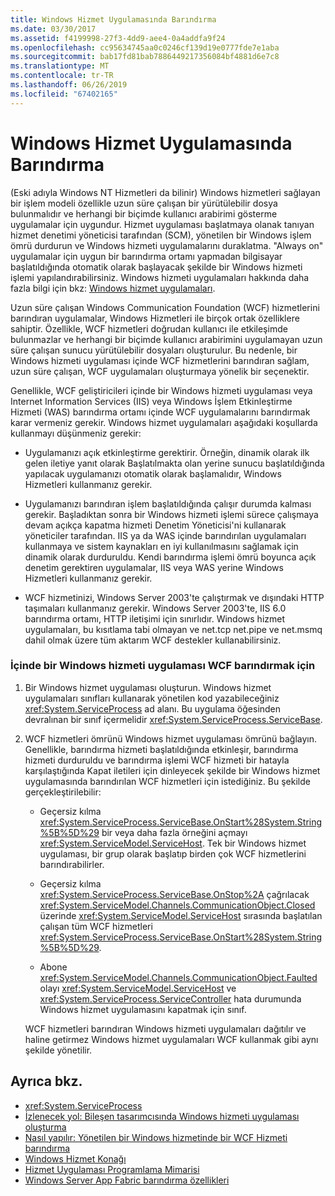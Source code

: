 ```yaml
---
title: Windows Hizmet Uygulamasında Barındırma
ms.date: 03/30/2017
ms.assetid: f4199998-27f3-4dd9-aee4-0a4addfa9f24
ms.openlocfilehash: cc95634745aa0c0246cf139d19e0777fde7e1aba
ms.sourcegitcommit: bab17fd81bab7886449217356084bf4881d6e7c8
ms.translationtype: MT
ms.contentlocale: tr-TR
ms.lasthandoff: 06/26/2019
ms.locfileid: "67402165"
---
```

# <a name="hosting-in-a-windows-service-application"></a>Windows Hizmet Uygulamasında Barındırma
(Eski adıyla Windows NT Hizmetleri da bilinir) Windows hizmetleri sağlayan bir işlem modeli özellikle uzun süre çalışan bir yürütülebilir dosya bulunmalıdır ve herhangi bir biçimde kullanıcı arabirimi gösterme uygulamalar için uygundur. Hizmet uygulaması başlatmaya olanak tanıyan hizmet denetimi yöneticisi tarafından (SCM), yönetilen bir Windows işlem ömrü durdurun ve Windows hizmeti uygulamalarını duraklatma. "Always on" uygulamalar için uygun bir barındırma ortamı yapmadan bilgisayar başlatıldığında otomatik olarak başlayacak şekilde bir Windows hizmeti işlemi yapılandırabilirsiniz. Windows hizmeti uygulamaları hakkında daha fazla bilgi için bkz: [Windows hizmet uygulamaları](https://go.microsoft.com/fwlink/?LinkId=89450).  
  
 Uzun süre çalışan Windows Communication Foundation (WCF) hizmetlerini barındıran uygulamalar, Windows Hizmetleri ile birçok ortak özelliklere sahiptir. Özellikle, WCF hizmetleri doğrudan kullanıcı ile etkileşimde bulunmazlar ve herhangi bir biçimde kullanıcı arabirimini uygulamayan uzun süre çalışan sunucu yürütülebilir dosyaları oluşturulur. Bu nedenle, bir Windows hizmeti uygulaması içinde WCF hizmetlerini barındıran sağlam, uzun süre çalışan, WCF uygulamaları oluşturmaya yönelik bir seçenektir.  
  
 Genellikle, WCF geliştiricileri içinde bir Windows hizmeti uygulaması veya Internet Information Services (IIS) veya Windows İşlem Etkinleştirme Hizmeti (WAS) barındırma ortamı içinde WCF uygulamalarını barındırmak karar vermeniz gerekir. Windows hizmet uygulamaları aşağıdaki koşullarda kullanmayı düşünmeniz gerekir:  
  
- Uygulamanızı açık etkinleştirme gerektirir. Örneğin, dinamik olarak ilk gelen iletiye yanıt olarak Başlatılmakta olan yerine sunucu başlatıldığında yapılacak uygulamanızı otomatik olarak başlamalıdır, Windows Hizmetleri kullanmanız gerekir.  
  
- Uygulamanızı barındıran işlem başlatıldığında çalışır durumda kalması gerekir. Başladıktan sonra bir Windows hizmeti işlemi sürece çalışmaya devam açıkça kapatma hizmeti Denetim Yöneticisi'ni kullanarak yöneticiler tarafından. IIS ya da WAS içinde barındırılan uygulamaları kullanmaya ve sistem kaynakları en iyi kullanılmasını sağlamak için dinamik olarak durduruldu. Kendi barındırma işlemi ömrü boyunca açık denetim gerektiren uygulamalar, IIS veya WAS yerine Windows Hizmetleri kullanmanız gerekir.  
  
- WCF hizmetinizi, Windows Server 2003'te çalıştırmak ve dışındaki HTTP taşımaları kullanmanız gerekir. Windows Server 2003'te, IIS 6.0 barındırma ortamı, HTTP iletişimi için sınırlıdır. Windows hizmet uygulamaları, bu kısıtlama tabi olmayan ve net.tcp net.pipe ve net.msmq dahil olmak üzere tüm aktarım WCF destekler kullanabilirsiniz.  
  
### <a name="to-host-wcf-inside-of-a-windows-service-application"></a>İçinde bir Windows hizmeti uygulaması WCF barındırmak için  
  
1. Bir Windows hizmet uygulaması oluşturun. Windows hizmet uygulamaları sınıfları kullanarak yönetilen kod yazabileceğiniz <xref:System.ServiceProcess> ad alanı. Bu uygulama öğesinden devralınan bir sınıf içermelidir <xref:System.ServiceProcess.ServiceBase>.  
  
2. WCF hizmetleri ömrünü Windows hizmet uygulaması ömrünü bağlayın. Genellikle, barındırma hizmeti başlatıldığında etkinleşir, barındırma hizmeti durduruldu ve barındırma işlemi WCF hizmeti bir hatayla karşılaştığında Kapat iletileri için dinleyecek şekilde bir Windows hizmet uygulamasında barındırılan WCF hizmetleri için istediğiniz. Bu şekilde gerçekleştirilebilir:  
  
    - Geçersiz kılma <xref:System.ServiceProcess.ServiceBase.OnStart%28System.String%5B%5D%29> bir veya daha fazla örneğini açmayı <xref:System.ServiceModel.ServiceHost>. Tek bir Windows hizmet uygulaması, bir grup olarak başlatıp birden çok WCF hizmetlerini barındırabilirler.  
  
    - Geçersiz kılma <xref:System.ServiceProcess.ServiceBase.OnStop%2A> çağrılacak <xref:System.ServiceModel.Channels.CommunicationObject.Closed> üzerinde <xref:System.ServiceModel.ServiceHost> sırasında başlatılan çalışan tüm WCF hizmetleri <xref:System.ServiceProcess.ServiceBase.OnStart%28System.String%5B%5D%29>.  
  
    - Abone <xref:System.ServiceModel.Channels.CommunicationObject.Faulted> olayı <xref:System.ServiceModel.ServiceHost> ve <xref:System.ServiceProcess.ServiceController> hata durumunda Windows hizmet uygulamasını kapatmak için sınıf.  
  
     WCF hizmetleri barındıran Windows hizmeti uygulamaları dağıtılır ve haline getirmez Windows hizmet uygulamaları WCF kullanmak gibi aynı şekilde yönetilir.  
  
## <a name="see-also"></a>Ayrıca bkz.

- <xref:System.ServiceProcess>
- [İzlenecek yol: Bileşen tasarımcısında Windows hizmeti uygulaması oluşturma](https://go.microsoft.com/fwlink/?LinkId=94875)
- [Nasıl yapılır: Yönetilen bir Windows hizmetinde bir WCF Hizmeti barındırma](../../../../docs/framework/wcf/feature-details/how-to-host-a-wcf-service-in-a-managed-windows-service.md)
- [Windows Hizmet Konağı](../../../../docs/framework/wcf/samples/windows-service-host.md)
- [Hizmet Uygulaması Programlama Mimarisi](https://go.microsoft.com/fwlink/?LinkId=94876)
- [Windows Server App Fabric barındırma özellikleri](https://go.microsoft.com/fwlink/?LinkId=201276)
